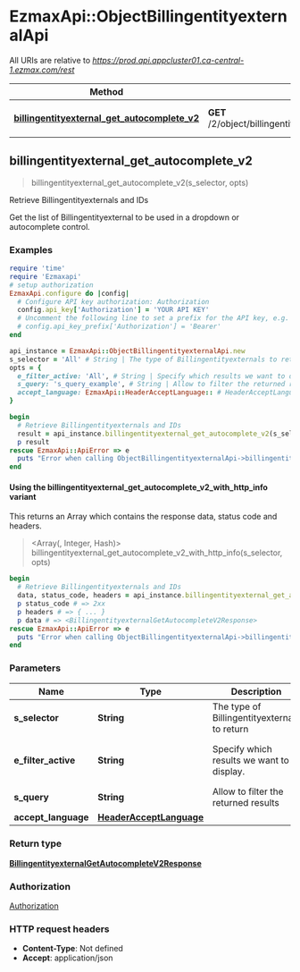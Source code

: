 # EzmaxApi::ObjectBillingentityexternalApi

All URIs are relative to *https://prod.api.appcluster01.ca-central-1.ezmax.com/rest*

| Method | HTTP request | Description |
| ------ | ------------ | ----------- |
| [**billingentityexternal_get_autocomplete_v2**](ObjectBillingentityexternalApi.md#billingentityexternal_get_autocomplete_v2) | **GET** /2/object/billingentityexternal/getAutocomplete/{sSelector} | Retrieve Billingentityexternals and IDs |


## billingentityexternal_get_autocomplete_v2

> <BillingentityexternalGetAutocompleteV2Response> billingentityexternal_get_autocomplete_v2(s_selector, opts)

Retrieve Billingentityexternals and IDs

Get the list of Billingentityexternal to be used in a dropdown or autocomplete control.

### Examples

```ruby
require 'time'
require 'Ezmaxapi'
# setup authorization
EzmaxApi.configure do |config|
  # Configure API key authorization: Authorization
  config.api_key['Authorization'] = 'YOUR API KEY'
  # Uncomment the following line to set a prefix for the API key, e.g. 'Bearer' (defaults to nil)
  # config.api_key_prefix['Authorization'] = 'Bearer'
end

api_instance = EzmaxApi::ObjectBillingentityexternalApi.new
s_selector = 'All' # String | The type of Billingentityexternals to return
opts = {
  e_filter_active: 'All', # String | Specify which results we want to display.
  s_query: 's_query_example', # String | Allow to filter the returned results
  accept_language: EzmaxApi::HeaderAcceptLanguage:: # HeaderAcceptLanguage | 
}

begin
  # Retrieve Billingentityexternals and IDs
  result = api_instance.billingentityexternal_get_autocomplete_v2(s_selector, opts)
  p result
rescue EzmaxApi::ApiError => e
  puts "Error when calling ObjectBillingentityexternalApi->billingentityexternal_get_autocomplete_v2: #{e}"
end
```

#### Using the billingentityexternal_get_autocomplete_v2_with_http_info variant

This returns an Array which contains the response data, status code and headers.

> <Array(<BillingentityexternalGetAutocompleteV2Response>, Integer, Hash)> billingentityexternal_get_autocomplete_v2_with_http_info(s_selector, opts)

```ruby
begin
  # Retrieve Billingentityexternals and IDs
  data, status_code, headers = api_instance.billingentityexternal_get_autocomplete_v2_with_http_info(s_selector, opts)
  p status_code # => 2xx
  p headers # => { ... }
  p data # => <BillingentityexternalGetAutocompleteV2Response>
rescue EzmaxApi::ApiError => e
  puts "Error when calling ObjectBillingentityexternalApi->billingentityexternal_get_autocomplete_v2_with_http_info: #{e}"
end
```

### Parameters

| Name | Type | Description | Notes |
| ---- | ---- | ----------- | ----- |
| **s_selector** | **String** | The type of Billingentityexternals to return |  |
| **e_filter_active** | **String** | Specify which results we want to display. | [optional][default to &#39;Active&#39;] |
| **s_query** | **String** | Allow to filter the returned results | [optional] |
| **accept_language** | [**HeaderAcceptLanguage**](.md) |  | [optional] |

### Return type

[**BillingentityexternalGetAutocompleteV2Response**](BillingentityexternalGetAutocompleteV2Response.md)

### Authorization

[Authorization](../README.md#Authorization)

### HTTP request headers

- **Content-Type**: Not defined
- **Accept**: application/json

